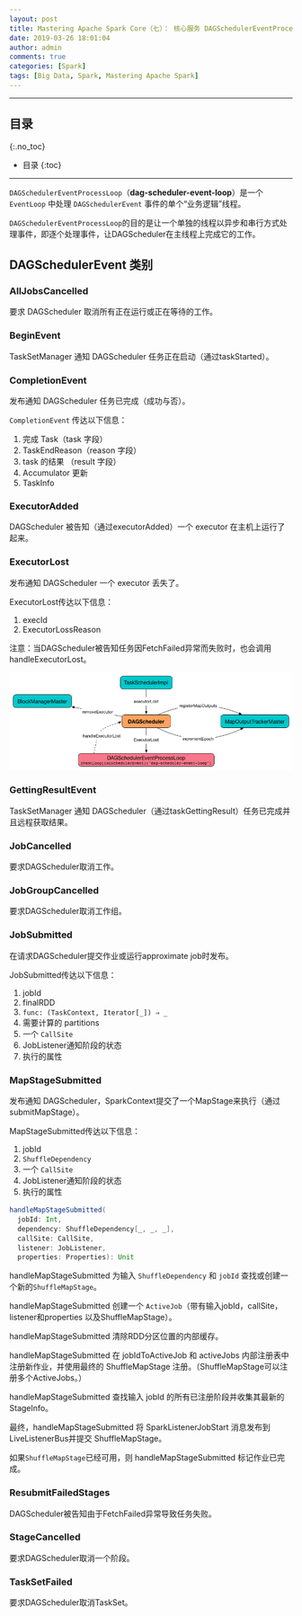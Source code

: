 ```yaml
---
layout: post
title: Mastering Apache Spark Core（七）： 核心服务 DAGSchedulerEventProcessLoop
date: 2019-03-26 18:01:04
author: admin
comments: true
categories: [Spark]
tags: [Big Data, Spark, Mastering Apache Spark]
---
```




<!-- more -->

------

## 目录
{:.no_toc}

* 目录
{:toc}


------

`DAGSchedulerEventProcessLoop`（**dag-scheduler-event-loop**）是一个`EventLoop` 中处理 `DAGSchedulerEvent` 事件的单个“业务逻辑”线程。

`DAGSchedulerEventProcessLoop`的目的是让一个单独的线程以异步和串行方式处理事件，即逐个处理事件，让DAGScheduler在主线程上完成它的工作。

## DAGSchedulerEvent 类别

### AllJobsCancelled

要求 DAGScheduler 取消所有正在运行或正在等待的工作。

### BeginEvent

TaskSetManager 通知 DAGScheduler 任务正在启动（通过taskStarted）。

### CompletionEvent

发布通知 DAGScheduler 任务已完成（成功与否）。

`CompletionEvent` 传达以下信息：

1. 完成 Task（task 字段）
2. TaskEndReason（reason 字段）
3. task 的结果 （result 字段）
4. Accumulator 更新
5. TaskInfo

### ExecutorAdded

DAGScheduler 被告知（通过executorAdded）一个 executor 在主机上运行了起来。

### ExecutorLost

发布通知 DAGScheduler 一个 executor 丢失了。

ExecutorLost传达以下信息：

1. execId
2. ExecutorLossReason

注意：当DAGScheduler被告知任务因FetchFailed异常而失败时，也会调用handleExecutorLost。

[![](/images/posts/dagscheduler-handleExecutorLost.png)](/images/posts/dagscheduler-handleExecutorLost.png)

### GettingResultEvent

TaskSetManager 通知 DAGScheduler（通过taskGettingResult）任务已完成并且远程获取结果。

### JobCancelled

要求DAGScheduler取消工作。

### JobGroupCancelled

要求DAGScheduler取消工作组。

### JobSubmitted

在请求DAGScheduler提交作业或运行approximate job时发布。

JobSubmitted传达以下信息：

1. jobId
2. finalRDD
3. `func: (TaskContext, Iterator[_]) ⇒ _`
4. 需要计算的 partitions
5. 一个 `CallSite`
6. JobListener通知阶段的状态
7. 执行的属性

### MapStageSubmitted

发布通知 DAGScheduler，SparkContext提交了一个MapStage来执行（通过submitMapStage）。

MapStageSubmitted传达以下信息：

1. jobId
2. `ShuffleDependency`
3. 一个 `CallSite`
4. JobListener通知阶段的状态
5. 执行的属性

```scala
handleMapStageSubmitted(
  jobId: Int,
  dependency: ShuffleDependency[_, _, _],
  callSite: CallSite,
  listener: JobListener,
  properties: Properties): Unit
```

handleMapStageSubmitted 为输入 `ShuffleDependency` 和 `jobId` 查找或创建一个新的`ShuffleMapStage`。

handleMapStageSubmitted 创建一个 `ActiveJob`（带有输入jobId，callSite，listener和properties 以及ShuffleMapStage）。

handleMapStageSubmitted 清除RDD分区位置的内部缓存。

handleMapStageSubmitted 在 jobIdToActiveJob 和 activeJobs 内部注册表中注册新作业，并使用最终的 ShuffleMapStage 注册。（ShuffleMapStage可以注册多个ActiveJobs。）

handleMapStageSubmitted 查找输入 jobId 的所有已注册阶段并收集其最新的 StageInfo。

最终，handleMapStageSubmitted 将 SparkListenerJobStart 消息发布到 LiveListenerBus并提交 ShuffleMapStage。

如果`ShuffleMapStage`已经可用，则 handleMapStageSubmitted 标记作业已完成。

### ResubmitFailedStages

DAGScheduler被告知由于FetchFailed异常导致任务失败。

### StageCancelled

要求DAGScheduler取消一个阶段。

### TaskSetFailed

要求DAGScheduler取消TaskSet。






